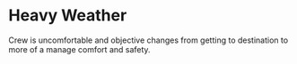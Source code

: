 # Heavy Weather

Crew is uncomfortable and objective changes from getting to destination to more of a manage comfort and safety.
